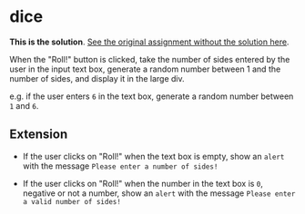 # dice

**This is the solution**. [See the original assignment without the solution
here][master].

When the "Roll!" button is clicked, take the number of sides entered by the
user in the input text box, generate a random number between 1 and the number
of sides, and display it in the large div.

e.g. if the user enters `6` in the text box, generate a random number between
`1` and `6`.

## Extension

- If the user clicks on "Roll!" when the text box is empty, show an `alert`
  with the message `Please enter a number of sides!`

- If the user clicks on "Roll!" when the number in the text box is `0`,
  negative or not a number, show an `alert` with the message `Please enter a
  valid number of sides!`

[master]: https://github.com/thoughtworks-jumpstart/dice
